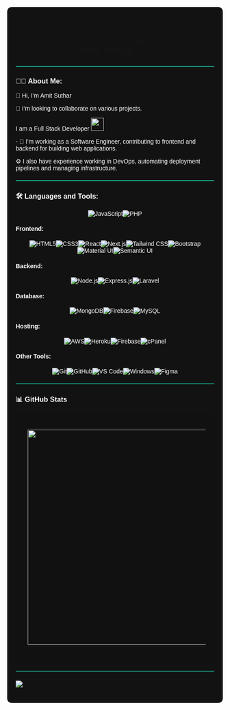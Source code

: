 <div style="background-color: #121212; color: white; font-family: 'Arial', sans-serif; padding: 20px; border-radius: 10px;">

  <!-- Header with Typing Animation -->
  <div id="header" align="center" style="animation: fadeIn 2s ease-in-out;">
    <img src="https://readme-typing-svg.herokuapp.com?font=ubuntu&color=16A085&center=true&lines=Full+Stack+Developer;Enthusiastic+Programmer;Open+Source+Contributor;Code+For+Everyone" />
  </div>

  <!-- Greeting Section with Animated GIF -->
  <div align="center">
    <h1 style="font-size: 2em; animation: fadeIn 1s ease-in-out;">
      Hey there
      <img src="https://media.giphy.com/media/hvRJCLFzcasrR4ia7z/giphy.gif" width="35px" style="animation: bounce 1s infinite;" />
    </h1>
  </div>
  <hr style="border: 0; border-top: 2px solid #16A085; margin: 20px 0;" />

  <!-- About Me Section -->
  <div>
    <h3>👩‍💻 About Me:</h3>
    <p>👋 Hi, I’m Amit Suthar</p>
    <p>💞️ I’m looking to collaborate on various projects.</p>
    <p>
      I am a Full Stack Developer
      <img src="https://media.giphy.com/media/WUlplcMpOCEmTGBtBW/giphy.gif" width="30" />
    </p>
    <p>- 🌌 I’m working as a Software Engineer, contributing to frontend and backend for building web applications.</p>
    <p>⚙️ I also have experience working in DevOps, automating deployment pipelines and managing infrastructure.</p>
  </div>
  <hr style="border: 0; border-top: 2px solid #16A085; margin: 20px 0;" />

  <!-- Languages and Tools Section -->
  <h3>🛠 Languages and Tools:</h3>

  <!-- Languages -->
  <div style="display: flex; flex-wrap: wrap; justify-content: center;">
    <img src="https://img.shields.io/badge/javascript%20-%23323330.svg?&style=for-the-badge&logo=javascript&logoColor=%23F7DF1E" alt="JavaScript" />
    <img src="https://img.shields.io/badge/php%20-%23777BB4.svg?&style=for-the-badge&logo=php&logoColor=white" alt="PHP" />
  </div>

  <!-- Frontend -->
  <h4>Frontend:</h4>
  <div style="display: flex; flex-wrap: wrap; justify-content: center;">
    <img src="https://img.shields.io/badge/html5%20-%23E34F26.svg?&style=for-the-badge&logo=html5&logoColor=white" alt="HTML5" />
    <img src="https://img.shields.io/badge/css3%20-%231572B6.svg?&style=for-the-badge&logo=css3&logoColor=white" alt="CSS3" />
    <img src="https://img.shields.io/badge/react%20-%2320232a.svg?&style=for-the-badge&logo=react&logoColor=%2361DAFB" alt="React" />
    <img src="https://img.shields.io/badge/next.js%20-%23000000.svg?&style=for-the-badge&logo=next.js&logoColor=white" alt="Next.js" />
    <img src="https://img.shields.io/badge/tailwind%20css-%2338B2E1.svg?&style=for-the-badge&logo=tailwind-css&logoColor=white" alt="Tailwind CSS" />
    <img src="https://img.shields.io/badge/bootstrap%20-%23563D7C.svg?&style=for-the-badge&logo=bootstrap&logoColor=white" alt="Bootstrap" />
    <img src="https://img.shields.io/badge/material%20ui%20-%230081CB.svg?&style=for-the-badge&logo=material-ui&logoColor=white" alt="Material UI" />
    <img src="https://img.shields.io/badge/semantic%20UI%20-%234ABDB2.svg?&style=for-the-badge&logo=semantic-ui&logoColor=white" alt="Semantic UI" />
  </div>

  <!-- Backend -->
  <h4>Backend:</h4>
  <div style="display: flex; flex-wrap: wrap; justify-content: center;">
    <img src="https://img.shields.io/badge/node.js%20-%2343853D.svg?&style=for-the-badge&logo=node.js&logoColor=white" alt="Node.js" />
    <img src="https://img.shields.io/badge/express.js%20-%23404d59.svg?&style=for-the-badge&logo=express" alt="Express.js" />
    <img src="https://img.shields.io/badge/laravel%20-%23FF2D20.svg?&style=for-the-badge&logo=laravel&logoColor=white" alt="Laravel" />
  </div>

  <!-- Database -->
  <h4>Database:</h4>
  <div style="display: flex; flex-wrap: wrap; justify-content: center;">
    <img src="https://img.shields.io/badge/MongoDB-%234ea94b.svg?&style=for-the-badge&logo=mongodb&logoColor=white" alt="MongoDB" />
    <img src="https://img.shields.io/badge/firebase%20-%23039BE5.svg?&style=for-the-badge&logo=firebase" alt="Firebase" />
    <img src="https://img.shields.io/badge/mysql-%2300f.svg?&style=for-the-badge&logo=mysql&logoColor=white" alt="MySQL" />
  </div>

  <!-- Hosting -->
  <h4>Hosting:</h4>
  <div style="display: flex; flex-wrap: wrap; justify-content: center;">
    <img src="https://img.shields.io/badge/AWS%20-%23FF9900.svg?&style=for-the-badge&logo=amazon-aws&logoColor=white" alt="AWS" />
    <img src="https://img.shields.io/badge/heroku%20-%23430098.svg?&style=for-the-badge&logo=heroku&logoColor=white" alt="Heroku" />
    <img src="https://img.shields.io/badge/firebase%20-%23039BE5.svg?&style=for-the-badge&logo=firebase" alt="Firebase" />
    <img src="https://img.shields.io/badge/cPanel-black.svg?&style=for-the-badge&logo=cpanel&background=ffffff" alt="cPanel" />
  </div>

  <!-- Other Tools -->
  <h4>Other Tools:</h4>
  <div style="display: flex; flex-wrap: wrap; justify-content: center;">
    <img src="https://img.shields.io/badge/git%20-%23F05033.svg?&style=for-the-badge&logo=git&logoColor=white" alt="Git" />
    <img src="https://img.shields.io/badge/github%20-%23121011.svg?&style=for-the-badge&logo=github&logoColor=white" alt="GitHub" />
    <img src="https://img.shields.io/badge/VS%20Code%20-%230070D1.svg?&style=for-the-badge&logo=visual-studio-code&logoColor=white" alt="VS Code" />
    <img src="https://img.shields.io/badge/Windows-0078D6?style=for-the-badge&logo=windows&logoColor=white" alt="Windows" />
    <img src="https://img.shields.io/badge/figma%20-%23F24E1E.svg?&style=for-the-badge&logo=figma&logoColor=white" alt="Figma" />
  </div>

  <hr style="border: 0; border-top: 2px solid #16A085; margin: 20px 0;" />

  <!-- GitHub Stats Section -->
  <h3>📊 GitHub Stats</h3>
  <div style="background-color: #111; padding: 20px; border-radius: 10px;">
    <table>
      <tr>
        <td>
          <img width="500" src="https://streak-stats.demolab.com/?user=AmitKumar1811&hide_border=true&border_radius=5&date_format=j%20M%5B%20Y%5D&theme=dark" />
        </td>
        <td>
          <img width="500" src="https://github-readme-stats.vercel.app/api?username=AmitKumar1811&show_icons=true&border_radius=5&include_all_commits=true&hide_border=true&theme=dark" />
        </td>
      </tr>
    </table>
  </div>

  <hr style="border: 0; border-top: 2px solid #16A085; margin: 20px 0;" />

  <div>
    <img src="https://github-readme-activity-graph.vercel.app/graph?username=AmitKumar1811&theme=synthwave-84&true&hide_border=true" />
  </div>

  <br />
</div>

<!-- CSS Animation Styles -->
<style>
  @keyframes fadeIn {
    0% { opacity: 0; }
    100% { opacity: 1; }
  }

  @keyframes bounce {
    0%, 100% { transform: translateY(0); }
    50% { transform: translateY(-10px); }
  }
</style>


